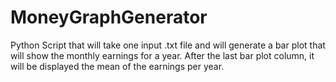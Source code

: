 # MoneyGraphGenerator

Python Script that will take one input .txt file and will generate a bar plot that will show the monthly earnings for a year. After the last bar plot column, it will be displayed the mean of the earnings per year. 
